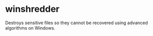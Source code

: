 # winshredder
Destroys sensitive files so they cannot be recovered using advanced algorithms on Windows.
